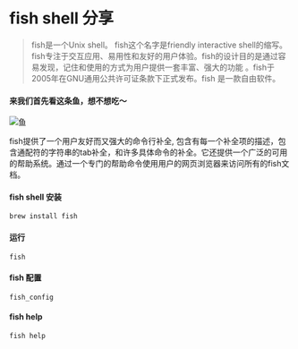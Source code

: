 # fish shell 分享
>fish是一个Unix shell。 fish这个名字是friendly interactive shell的缩写。 fish专注于交互应用、易用性和友好的用户体验。fish的设计目的是通过容易发现，记住和使用的方式为用户提供一套丰富、强大的功能 。fish于2005年在GNU通用公共许可证条款下正式发布。fish 是一款自由软件。

#### 来我们首先看这条鱼，想不想吃～

![鱼](https://fishshell.com/assets/img/Terminal_Logo_CRT_Small.png)


fish提供了一个用户友好而又强大的命令行补全, 包含有每一个补全项的描述，包含通配符的字符串的tab补全，和许多具体命令的补全。它还提供一个广泛的可用的帮助系统。通过一个专门的帮助命令使用用户的网页浏览器来访问所有的fish文档。


#### fish shell 安装

```
brew install fish

```


#### 运行

```
fish 

```

#### fish 配置

```
fish_config
```

#### fish help 

```
fish help
```




